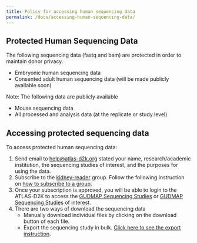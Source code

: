 ```yaml
---
title: Policy for accessing human sequencing data
permalink: /docs/accessing-human-sequencing-data/
---
```


## Protected Human Sequencing Data ##
The following sequencing data (fastq and bam) are protected in order to maintain donor privacy.
- Embryonic human sequencing data
- Consented adult human sequencing data (will be made publicly available soon)

Note: The following data are publicly available
  - Mouse sequencing data
  - All processed and analysis data (at the replicate or study level)

## Accessing protected sequencing data ##
To access protected human sequencing data:
1. Send email to [help@atlas-d2k.org](mailto:help@atlas-d2k.org) stated your name, research/academic institution, the sequencing studies of interest, and the purposes for using the data.
2. Subscribe to the [kidney-reader](https://app.globus.org/groups/25ade6a8-6ab6-11e9-9461-0ef301d936cc/about) group. Follow the following instruction on [how to subscribe to a group](/docs/accessing-gudmap-and-rbk-resources).  
3. Once your subscription is approved, you will be able to login to the ATLAS-D2K to access the [GUDMAP Sequencing Studies](https://www.atlas-d2k.org/chaise/recordset/#2/RNASeq:Study/Consortium=GUDMAP) or [GUDMAP Sequencing Studies](https://www.atlas-d2k.org/chaise/recordset/#2/RNASeq:Study/Consortium=RBK)  of interest.
4. There are two ways of download the sequencing data
    * Manually download individual files by clicking on the download button of each file.
    * Export the sequencing study in bulk. [Click here to see the export instruction](/docs/export-data).
